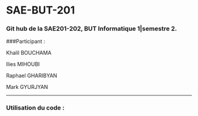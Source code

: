 # SAE-BUT-201

### Git hub de la SAE201-202, BUT Informatique 1|semestre 2.

###Participant :

Khalil BOUCHAMA

Ilies MIHOUBI

Raphael GHARIBYAN

Mark GYURJYAN

--------------------------------------------------

### Utilisation du code : 


